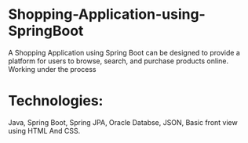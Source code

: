 # Shopping-Application-using-SpringBoot
 A Shopping Application using Spring Boot can be designed to provide a platform for users to browse, search, and purchase products online.
 Working under the process
# Technologies:
 Java, Spring Boot, Spring JPA, Oracle Databse, JSON, Basic front view using HTML And CSS.
